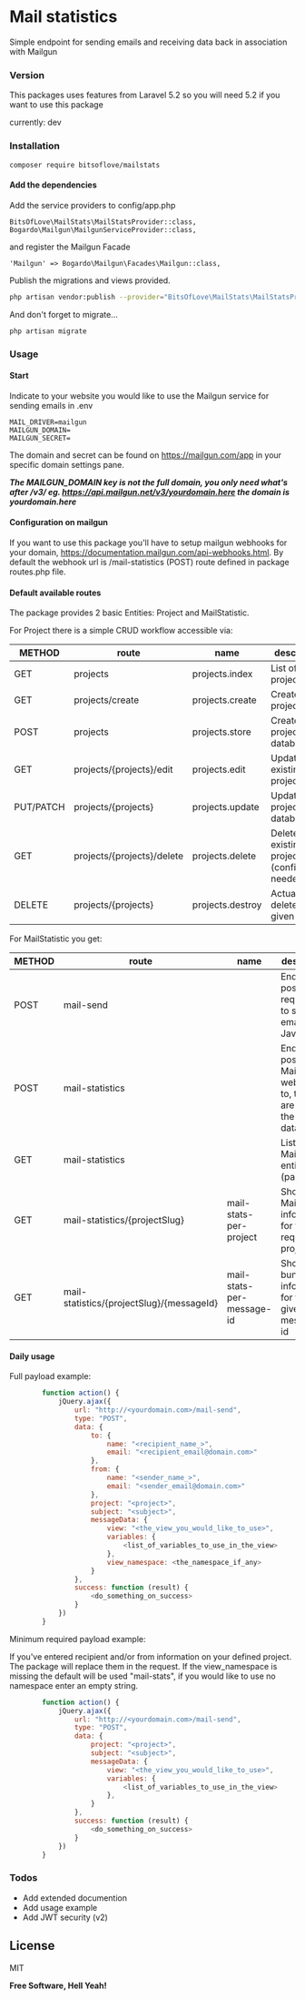 # Mail statistics

Simple endpoint for sending emails and receiving data back in association with Mailgun

### Version

This packages uses features from Laravel 5.2 so you will need 5.2 if you want to use this package

currently: dev

### Installation

```
composer require bitsoflove/mailstats
```

#### Add the dependencies

Add the service providers to config/app.php

```
BitsOfLove\MailStats\MailStatsProvider::class,
Bogardo\Mailgun\MailgunServiceProvider::class,
```

and register the Mailgun Facade

```
'Mailgun' => Bogardo\Mailgun\Facades\Mailgun::class,
```

Publish the migrations and views provided.

```sh
php artisan vendor:publish --provider="BitsOfLove\MailStats\MailStatsProvider"
```

And don't forget to migrate...

```
php artisan migrate
```

### Usage

#### Start
Indicate to your website you would like to use the Mailgun service for sending emails in .env
```
MAIL_DRIVER=mailgun
MAILGUN_DOMAIN=
MAILGUN_SECRET=
```

The domain and secret can be found on https://mailgun.com/app in your specific domain settings pane.

***The MAILGUN_DOMAIN key is not the full domain, you only need what's after /v3/ eg. https://api.mailgun.net/v3/yourdomain.here the domain is yourdomain.here***

#### Configuration on mailgun

If you want to use this package you'll have to setup mailgun webhooks for your domain, https://documentation.mailgun.com/api-webhooks.html. By default the webhook url is /mail-statistics (POST) route defined in package routes.php file.

#### Default available routes

The package provides 2 basic Entities: Project and MailStatistic.

For Project there is a simple CRUD workflow accessible via:

METHOD    | route                                     | name                       | description
----------|-------------------------------------------|----------------------------|-------
GET  | projects                                  | projects.index | List of all the projects
GET  | projects/create                           | projects.create | Create a new project
POST      | projects                                  | projects.store | Create the project in the database
GET  | projects/{projects}/edit                  | projects.edit | Update an existing project
PUT/PATCH | projects/{projects}                       | projects.update | Update the project in the database
GET  | projects/{projects}/delete                | projects.delete | Delete an existing project (confirmation needed)
DELETE    | projects/{projects}                       | projects.destroy | Actually delete the given project

For MailStatistic you get:

METHOD    | route                                     | name                       | description
----------|-------------------------------------------|----------------------------|-------
POST      | mail-send                                 || Endpoint to post a request to to send an email via JavaScript
POST      | mail-statistics                           | | Endpoint to post Mailgun webhooks to, these are saved in the database
GET  | mail-statistics                           |    | List all MailStatistic entities (paginated)
GET  | mail-statistics/{projectSlug}             | mail-stats-per-project| Show all MailStatic information for the requested project
GET  | mail-statistics/{projectSlug}/{messageId} | mail-stats-per-message-id | Show the bundled information for the given message-id

#### Daily usage

Full payload example:

```javascript
        function action() {
            jQuery.ajax({
                url: "http://<yourdomain.com>/mail-send",
                type: "POST",
                data: {
                    to: {
                        name: "<recipient_name_>",
                        email: "<recipient_email@domain.com>"
                    },
                    from: {
                        name: "<sender_name_>",
                        email: "<sender_email@domain.com>"
                    },
                    project: "<project>",
                    subject: "<subject>",
                    messageData: {
                        view: "<the_view_you_would_like_to_use>",
                        variables: {
                            <list_of_variables_to_use_in_the_view>
                        },
                        view_namespace: <the_namespace_if_any>
                    }
                },
                success: function (result) {
                    <do_something_on_success>
                }
            })
        }
```

Minimum required payload example:

If you've entered recipient and/or from information on your defined project. The package will replace them in the request. If the view_namespace is missing the default will be used "mail-stats", if you would like to use no namespace enter an empty string.

```javascript
        function action() {
            jQuery.ajax({
                url: "http://<yourdomain.com>/mail-send",
                type: "POST",
                data: {
                    project: "<project>",
                    subject: "<subject>",
                    messageData: {
                        view: "<the_view_you_would_like_to_use>",
                        variables: {
                            <list_of_variables_to_use_in_the_view>
                        },
                    }
                },
                success: function (result) {
                    <do_something_on_success>
                }
            })
        }
```

### Todos

 - Add extended documention
 - Add usage example
 - Add JWT security (v2)

License
----

MIT

**Free Software, Hell Yeah!**